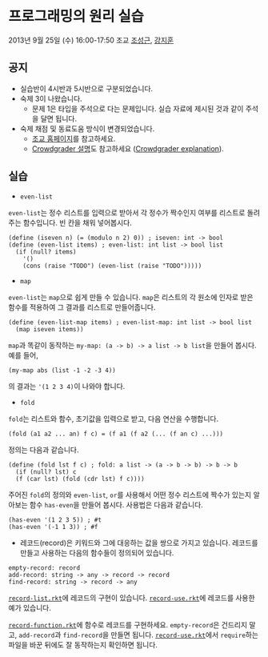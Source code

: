 # 프로그래밍의 원리 실습 #

2013년 9월 25일 (수) 16:00-17:50
조교 [조성근](http://ropas.snu.ac.kr/~skcho), [강지훈](http://ropas.snu.ac.kr/~jhkang)

## 공지 ##

* 실습반이 4시반과 5시반으로 구분되었습니다.
* 숙제 3이 나왔습니다.
  + 문제 1은 타입을 주석으로 다는 문제입니다. 실습 자료에 제시된 것과
    같이 주석을 달면 됩니다.
* 숙제 채점 및 동료도움 방식이 변경되었습니다.
  + [조교 홈페이지](http://ropas.snu.ac.kr/~ta/4190.210/13/)를
    참고하세요.
  + [Crowdgrader 설명](https://github.com/lunaticas/pp-material/blob/master/crowdgrader/crowdgrader.md)도
    참고하세요 ([Crowdgrader explanation](https://github.com/lunaticas/pp-material/blob/master/crowdgrader/crowdgrader_en.md)).

## 실습 ##

* ```even-list```

```even-list```는 정수 리스트를 입력으로 받아서 각 정수가 짝수인지
여부를 리스트로 돌려주는 함수입니다. 빈 칸을 채워 넣어봅시다.

```racket
(define (iseven n) (= (modulo n 2) 0)) ; iseven: int -> bool
(define (even-list items) ; even-list: int list -> bool list
  (if (null? items)
    '()
    (cons (raise "TODO") (even-list (raise "TODO")))))
```

* ```map```

```even-list```는 ```map```으로 쉽게 만들 수 있습니다. ```map```은
리스트의 각 원소에 인자로 받은 함수를 적용하여 그 결과를 리스트로
만들어줍니다.

```racket
(define (even-list-map items) ; even-list-map: int list -> bool list
  (map iseven items))
```

```map```과 똑같이 동작하는 ```my-map: (a -> b) -> a list -> b list```을 만들어 봅시다. 예를 들어,

```racket
(my-map abs (list -1 -2 -3 4))
```

의 결과는 ```'(1 2 3 4)```이 나와야 합니다.

* ```fold```

```fold```는 리스트와 함수, 초기값을 입력으로 받고, 다음 연산을
수행합니다.

```racket
(fold (a1 a2 ... an) f c) = (f a1 (f a2 (... (f an c) ...)))
```

정의는 다음과 같습니다.

```racket
(define (fold lst f c) ; fold: a list -> (a -> b -> b) -> b -> b
  (if (null? lst) c
  (f (car lst) (fold (cdr lst) f c))))
```

주어진 ```fold```의 정의와 ```even-list```, ```or```를 사용해서 어떤
정수 리스트에 짝수가 있는지 알아보는 함수 ```has-even```을 만들어
봅시다. 사용법은 다음과 같습니다.

```racket
(has-even '(1 2 3 5)) ; #t
(has-even '(-1 1 3)) ; #f
```

* 레코드(record)은 키워드와 그에 대응하는 값을 쌍으로 가지고
있습니다. 레코드를 만들고 사용하는 다음의 함수들이 정의되어 있습니다.

```racket
empty-record: record
add-record: string -> any -> record -> record
find-record: string -> record -> any
```

[```record-list.rkt```](record-list.rkt)에 레코드의 구현이
있습니다. [```record-use.rkt```](record-use.rkt)에 레코드를 사용한 예가
있습니다.

[```record-function.rkt```](record-function.rkt)에 함수로 레코드를
구현하세요. ```empty-record```은 건드리지 말고, ```add-record```과
```find-record```을 만들면
됩니다. [```record-use.rkt```](record-use.rkt)에서 ```require```하는
파일을 바꾼 뒤에도 잘 동작하는지 확인하면 됩니다.
